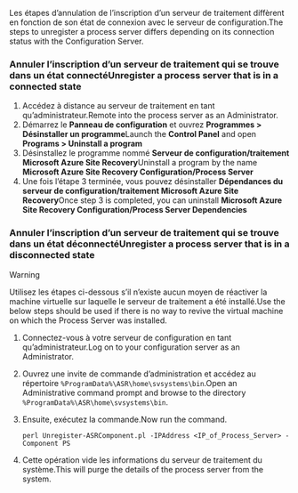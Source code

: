 <span data-ttu-id="6d8d3-101">Les étapes d’annulation de l’inscription d’un serveur de traitement diffèrent en fonction de son état de connexion avec le serveur de configuration.</span><span class="sxs-lookup"><span data-stu-id="6d8d3-101">The steps to unregister a process server differs depending on its connection status with the Configuration Server.</span></span>

### <a name="unregister-a-process-server-that-is-in-a-connected-state"></a><span data-ttu-id="6d8d3-102">Annuler l’inscription d’un serveur de traitement qui se trouve dans un état connecté</span><span class="sxs-lookup"><span data-stu-id="6d8d3-102">Unregister a process server that is in a connected state</span></span>

1. <span data-ttu-id="6d8d3-103">Accédez à distance au serveur de traitement en tant qu’administrateur.</span><span class="sxs-lookup"><span data-stu-id="6d8d3-103">Remote into the process server as an Administrator.</span></span>
2. <span data-ttu-id="6d8d3-104">Démarrez le **Panneau de configuration** et ouvrez **Programmes > Désinstaller un programme**</span><span class="sxs-lookup"><span data-stu-id="6d8d3-104">Launch the **Control Panel** and open **Programs > Uninstall a program**</span></span>
3. <span data-ttu-id="6d8d3-105">Désinstallez le programme nommé **Serveur de configuration/traitement Microsoft Azure Site Recovery**</span><span class="sxs-lookup"><span data-stu-id="6d8d3-105">Uninstall a program by the name **Microsoft Azure Site Recovery Configuration/Process Server**</span></span>
4. <span data-ttu-id="6d8d3-106">Une fois l’étape 3 terminée, vous pouvez désinstaller **Dépendances du serveur de configuration/traitement Microsoft Azure Site Recovery**</span><span class="sxs-lookup"><span data-stu-id="6d8d3-106">Once step 3 is completed, you can uninstall **Microsoft Azure Site Recovery Configuration/Process Server Dependencies**</span></span>

### <a name="unregister-a-process-server-that-is-in-a-disconnected-state"></a><span data-ttu-id="6d8d3-107">Annuler l’inscription d’un serveur de traitement qui se trouve dans un état déconnecté</span><span class="sxs-lookup"><span data-stu-id="6d8d3-107">Unregister a process server that is in a disconnected state</span></span>

> [!WARNING]
> <span data-ttu-id="6d8d3-108">Utilisez les étapes ci-dessous s’il n’existe aucun moyen de réactiver la machine virtuelle sur laquelle le serveur de traitement a été installé.</span><span class="sxs-lookup"><span data-stu-id="6d8d3-108">Use the below steps should be used if there is no way to revive the virtual machine on which the Process Server was installed.</span></span>

1. <span data-ttu-id="6d8d3-109">Connectez-vous à votre serveur de configuration en tant qu’administrateur.</span><span class="sxs-lookup"><span data-stu-id="6d8d3-109">Log on to your configuration server as an Administrator.</span></span>
2. <span data-ttu-id="6d8d3-110">Ouvrez une invite de commande d’administration et accédez au répertoire `%ProgramData%\ASR\home\svsystems\bin`.</span><span class="sxs-lookup"><span data-stu-id="6d8d3-110">Open an Administrative command prompt and browse to the directory `%ProgramData%\ASR\home\svsystems\bin`.</span></span>
3. <span data-ttu-id="6d8d3-111">Ensuite, exécutez la commande.</span><span class="sxs-lookup"><span data-stu-id="6d8d3-111">Now run the command.</span></span>

    ```
    perl Unregister-ASRComponent.pl -IPAddress <IP_of_Process_Server> -Component PS
    ```
4. <span data-ttu-id="6d8d3-112">Cette opération vide les informations du serveur de traitement du système.</span><span class="sxs-lookup"><span data-stu-id="6d8d3-112">This will purge the details of the process server from the system.</span></span>

